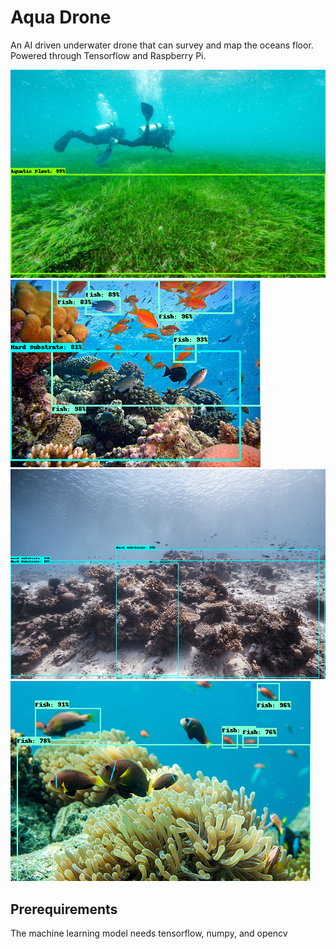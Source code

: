 # Aqua Drone
An AI driven underwater drone that can survey and map the oceans floor. Powered through Tensorflow and Raspberry Pi.

<img src="Website\Aquadrone\images\home\aq1.png">
<img src="Website\Aquadrone\images\home\hs&fish.png">
<img src="Website\Aquadrone\images\home\hs_web.png">
<img src="Website\Aquadrone\images\home\fish_web.png">

## Prerequirements
The machine learning model needs tensorflow, numpy, and opencv
